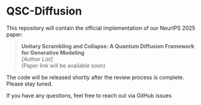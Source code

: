 # QSC-Diffusion

This repository will contain the official implementation of our NeurIPS 2025 paper:

> **Unitary Scrambling and Collapse: A Quantum Diffusion Framework for Generative Modeling**  
> *[Author List]*  
> (Paper link will be available soon)

The code will be released shortly after the review process is complete. Please stay tuned.

If you have any questions, feel free to reach out via GitHub issues

<!-- Optional: citation block -->
